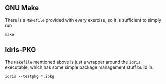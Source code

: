 ## GNU Make

There is a `Makefile` provided with every exercise, so it is sufficient to simply run

```shell
make
```

## Idris-PKG

The `Makefile` mentioned above is just a wrapper around the `idris` executable, which has some simple package management stuff build in.

```shell
idris --testpkg *.ipkg
```
